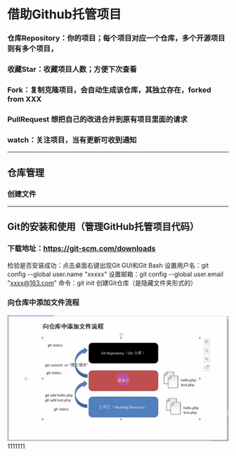 # 借助Github托管项目
### 仓库Repository：你的项目；每个项目对应一个仓库，多个开源项目则有多个项目，
### 收藏Star：收藏项目人数；方便下次查看
### Fork：复制克隆项目，会自动生成该仓库，其独立存在，forked from XXX
### PullRequest 想把自己的改进合并到原有项目里面的请求
### watch：关注项目，当有更新可收到通知
----------------------------------------------------------------------------------
## 仓库管理
### 创建文件
----------------------------------------------------------------------------------
## Git的安装和使用（管理GitHub托管项目代码）
### 下载地址：https://git-scm.com/downloads
检验是否安装成功：点击桌面右键出现Git GUI和Git Bash
设置用户名：git config --global user.name "xxxxx"
设置邮箱：git config --global user.email "xxxx@163.com"
命令：git init 创建Git仓库（是隐藏文件夹形式的）
### 向仓库中添加文件流程
 ![Image text](https://github.com/youcoding98/youcoding98/blob/master/img-storage/%E4%BB%93%E5%BA%93%E6%B7%BB%E5%8A%A0%E6%96%87%E4%BB%B6.png)
 1111111



